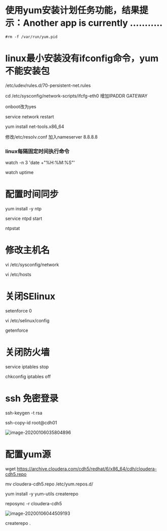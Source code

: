 # 使用yum安装计划任务功能，结果提示：Another app is currently ...........





```
#rm -f /var/run/yum.pid
```



# linux最小安装没有ifconfig命令，yum不能安装包

/etc/udev/rules.d/70-persistent-net.rules

cd /etc/sysconfig/network-scripts/ifcfg-eth0	增加IPADDR	GATEWAY

onboot改为yes

service network restart

yum install net-tools.x86_64

修改/etc/resolv.conf	加入nameserver 8.8.8.8



### linux每隔固定时间执行命令

watch -n 3 'date +"%H:%M:%S"'

watch uptime



# 配置时间同步

yum install -y ntp

service ntpd start

ntpstat



# 修改主机名

vi /etc/sysconfig/network

vi /etc/hosts



# 关闭SElinux

setenforce 0

vi /etc/selinux/config

getenforce



# 关闭防火墙

service iptables stop

chkconfig iptables off



# ssh 免密登录

ssh-keygen -t rsa

ssh-copy-id root@cdh01



![image-20200106035804896](C:\Users\app\AppData\Roaming\Typora\typora-user-images\image-20200106035804896.png)





# 配置yum源

wget https://archive.cloudera.com/cdh5/redhat/6/x86_64/cdh/cloudera-cdh5.repo

mv cloudera-cdh5.repo /etc/yum.repos.d/

yum install -y yum-utils createrepo

reposync -r cloudera-cdh5





![image-20200106044509193](C:\Users\app\AppData\Roaming\Typora\typora-user-images\image-20200106044509193.png)

createrepo .

